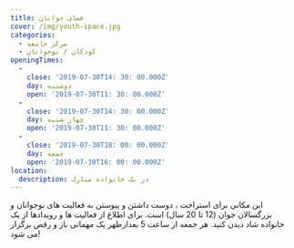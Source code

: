 ```yaml
---
title: فضای جوانان
cover: /img/youth-space.jpg
categories:
  - مرکز جامعه
  - کودکان / نوجوانان
openingTimes:
  - 
    close: '2019-07-30T14: 30: 00.000Z'
    day: دوشنبه
    open: '2019-07-30T11: 30: 00.000Z'
  - 
    close: '2019-07-30T14: 30: 00.000Z'
    day: چهار شنبه
    open: '2019-07-30T11: 30: 00.000Z'
  - 
    close: '2019-07-30T18: 00: 00.000Z'
    day: جمعه
    open: '2019-07-30T16: 00: 00.000Z'
location:
  description: در یک خانواده مبارک
---
```


این مکانی برای استراحت ، دوست داشتن و پیوستن به فعالیت های نوجوانان و بزرگسالان جوان (12 تا 20 سال) است. برای اطلاع از فعالیت ها و رویدادها از یک خانواده شاد دیدن کنید. هر جمعه از ساعت 5 بعدازظهر یک مهمانی باز و رقص برگزار می شود!